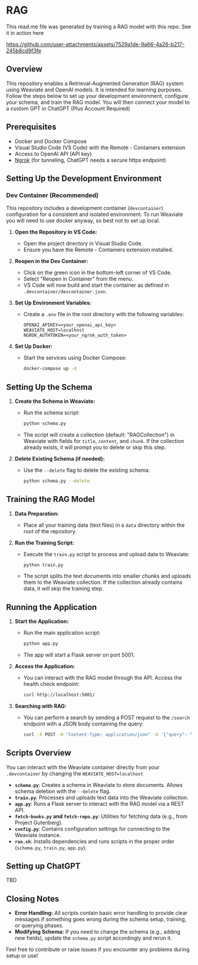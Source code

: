 # RAG
This read.me file was generated by training a RAG model with this repo. See it in action here

https://github.com/user-attachments/assets/7529a1de-9a66-4a26-b217-245b8cd9f3fe

## Overview
This repository enables a Retrieval-Augmented Generation (RAG) system using Weaviate and OpenAI models.
It is intended for learning purposes. Follow the steps below to set up your development environment, configure your schema, and train the RAG model. You will then connect your model to a custom GPT in ChatGPT (Plus Account Required)

## Prerequisites
- Docker and Docker Compose
- Visual Studio Code (VS Code) with the Remote - Containers extension
- Access to OpenAI API (API key)
- [Ngrok](https://ngrok.com/) (for tunneling, ChatGPT needs a secure https endpoint)

## Setting Up the Development Environment

### Dev Container (Recommended)

This repository includes a development container (`devcontainer`) configuration for a consistent and isolated environment. To run Weaviate you will need to use docker anyway, so best not to set up local. 

1. **Open the Repository in VS Code:**
   - Open the project directory in Visual Studio Code.
   - Ensure you have the Remote - Containers extension installed.

2. **Reopen in the Dev Container:**
   - Click on the green icon in the bottom-left corner of VS Code.
   - Select "Reopen in Container" from the menu.
   - VS Code will now build and start the container as defined in `.devcontainer/devcontainer.json`.

3. **Set Up Environment Variables:**
   - Create a `.env` file in the root directory with the following variables:
     ```env
     OPENAI_APIKEY=<your_openai_api_key>
     WEAVIATE_HOST=localhost
     NGROK_AUTHTOKEN=<your_ngrok_auth_token>
     ```

4. **Set Up Docker:**
   - Start the services using Docker Compose:
     ```bash
     docker-compose up -d
     ```

## Setting Up the Schema

1. **Create the Schema in Weaviate:**
   - Run the schema script:
     ```bash
     python schema.py
     ```
   - The script will create a collection (default: "RAGCollection") in Weaviate with fields for `title`, `content`, and `chunk`. If the collection already exists, it will prompt you to delete or skip this step.

2. **Delete Existing Schema (if needed):**
   - Use the `--delete` flag to delete the existing schema:
     ```bash
     python schema.py --delete
     ```

## Training the RAG Model

1. **Data Preparation:**
   - Place all your training data (text files) in a `data` directory within the root of the repository.

2. **Run the Training Script:**
   - Execute the `train.py` script to process and upload data to Weaviate:
     ```bash
     python train.py
     ```
   - The script splits the text documents into smaller chunks and uploads them to the Weaviate collection. If the collection already contains data, it will skip the training step.

## Running the Application

1. **Start the Application:**
   - Run the main application script:
     ```bash
     python app.py
     ```
   - The app will start a Flask server on port 5001.

2. **Access the Application:**
   - You can interact with the RAG model through the API. Access the health check endpoint:
     ```bash
     curl http://localhost:5001/
     ```

3. **Searching with RAG:**
   - You can perform a search by sending a POST request to the `/search` endpoint with a JSON body containing the query:
     ```bash
     curl -X POST -H "Content-Type: application/json" -d '{"query": "your_search_query"}' http://localhost:5001/search
     ```

## Scripts Overview

You can interact with the Weaviate container directly from your `.devcontainer` by changing the `WEAVIATE_HOST=localhost`

- **`schema.py`**: Creates a schema in Weaviate to store documents. Allows schema deletion with the `--delete` flag.
- **`train.py`**: Processes and uploads text data into the Weaviate collection.
- **`app.py`**: Runs a Flask server to interact with the RAG model via a REST API.
- **`fetch-books.py` and `fetch-repo.py`**: Utilities for fetching data (e.g., from Project Gutenberg).
- **`config.py`**: Contains configuration settings for connecting to the Weaviate instance.
- **`run.sh`**: Installs dependencies and runs scripts in the proper order (`schema.py`, `train.py`, `app.py`).

## Setting up ChatGPT
TBD

## Closing Notes

- **Error Handling:** All scripts contain basic error handling to provide clear messages if something goes wrong during the schema setup, training, or querying phases.
- **Modifying Schema:** If you need to change the schema (e.g., adding new fields), update the `schema.py` script accordingly and rerun it.

Feel free to contribute or raise issues if you encounter any problems during setup or use!
